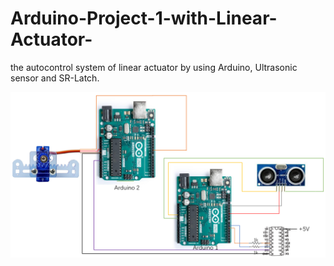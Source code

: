 # Arduino-Project-1-with-Linear-Actuator-
the autocontrol system of linear actuator by using Arduino, Ultrasonic sensor and SR-Latch.

![image](https://github.com/jyl957/Arduino-Project-1-with-Linear-Actuator-/blob/main/diagram.PNG)

